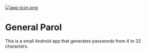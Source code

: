 [![app-icon.png](https://i.postimg.cc/856rJN11/app-icon.png)](https://postimg.cc/S2mKH025)

# General Parol
This is a small Android app that generates passwords from 4 to 32 characters.
